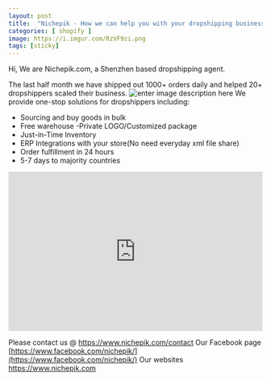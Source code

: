 ```yaml
---
layout: post
title:  "Nichepik - How we can help you with your dropshipping business"
categories: [ shopify ]
image: https://i.imgur.com/RzVF9zi.png
tags: [sticky]
---
```

Hi, We are Nichepik.com, a Shenzhen based dropshipping agent.

The last half month we have shipped out 1000+ orders daily and helped 20+ dropshippers scaled their business.
![enter image description here](https://i.imgur.com/RzVF9zi.png)
 We provide one-stop solutions for dropshippers including:
 - Sourcing and buy goods in bulk 
 - Free warehouse -Private LOGO/Customized package 
 - Just-in-Time Inventory 
 - ERP Integrations with your store(No need everyday xml file share) 
 - Order fulfillment in 24 hours 
 - 5-7 days to majority countries 
<iframe width="100%" height="315" src="https://www.youtube.com/embed/Rjt1MhRbXPA" frameborder="0" allow="accelerometer; autoplay; encrypted-media; gyroscope; picture-in-picture" allowfullscreen></iframe>
 
 Please contact us @ https://www.nichepik.com/contact
 Our Facebook page [https://www.facebook.com/nichepik/](https://www.facebook.com/nichepik/)
 Our websites https://www.nichepik.com
<!--stackedit_data:
eyJoaXN0b3J5IjpbLTEwMzgyNjk2MzBdfQ==
-->